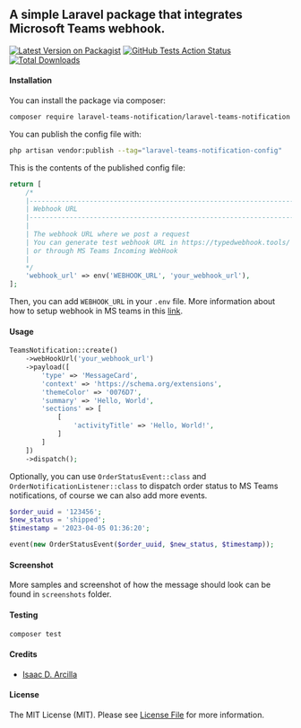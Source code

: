 ## A simple Laravel package that integrates Microsoft Teams webhook.

[![Latest Version on Packagist](https://img.shields.io/packagist/v/laravel-teams-notification/laravel-teams-notification.svg?style=flat-square)](https://packagist.org/packages/laravel-teams-notification/laravel-teams-notification)
[![GitHub Tests Action Status](https://img.shields.io/github/actions/workflow/status/isaacdarcilla/laravel-teams-notification/run-tests.yml?branch=main&label=tests&style=flat-square)](https://github.com/isaacdarcilla/laravel-teams-notification/actions?query=workflow%3Arun-tests+branch%3Amain)
[![Total Downloads](https://img.shields.io/packagist/dt/laravel-teams-notification/laravel-teams-notification.svg?style=flat-square)](https://packagist.org/packages/laravel-teams-notification/laravel-teams-notification)

#### Installation

You can install the package via composer:

```bash
composer require laravel-teams-notification/laravel-teams-notification
```

You can publish the config file with:

```bash
php artisan vendor:publish --tag="laravel-teams-notification-config"
```

This is the contents of the published config file:

```php
return [
    /*
    |--------------------------------------------------------------------------
    | Webhook URL
    |--------------------------------------------------------------------------
    |
    | The webhook URL where we post a request
    | You can generate test webhook URL in https://typedwebhook.tools/ 
    | or through MS Teams Incoming WebHook
    |
    */
    'webhook_url' => env('WEBHOOK_URL', 'your_webhook_url'),
];
```

Then, you can add `WEBHOOK_URL` in your `.env` file. More information about how to setup webhook in MS teams in
this [link](https://learn.microsoft.com/en-us/microsoftteams/platform/webhooks-and-connectors/how-to/add-incoming-webhook?tabs=dotnet).

#### Usage

```php
TeamsNotification::create()
    ->webHookUrl('your_webhook_url')
    ->payload([
        'type' => 'MessageCard',
        'context' => 'https://schema.org/extensions',
        'themeColor' => '0076D7',
        'summary' => 'Hello, World',
        'sections' => [
            [
                'activityTitle' => 'Hello, World!',
            ]
        ]
    ])
    ->dispatch();
```

Optionally, you can use `OrderStatusEvent::class` and `OrderNotificationListener::class` to dispatch order status to MS
Teams notifications, of course we can also add more events.

```php
$order_uuid = '123456';
$new_status = 'shipped';
$timestamp = '2023-04-05 01:36:20';

event(new OrderStatusEvent($order_uuid, $new_status, $timestamp));
```

#### Screenshot

More samples and screenshot of how the message should look can be found in `screenshots` folder.

#### Testing

```bash
composer test
```

#### Credits

- [Isaac D. Arcilla](https://github.com/isaacdarcilla)

#### License

The MIT License (MIT). Please see [License File](LICENSE.md) for more information.
